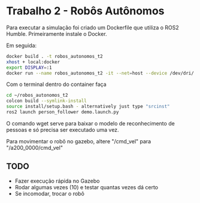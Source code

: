 # Trabalho 2 - Robôs Autônomos

Para executar a simulação foi criado um Dockerfile que utiliza o ROS2 Humble. Primeiramente instale o Docker.

Em seguida:
```bash
docker build . -t robos_autonomos_t2
xhost + local:docker
export DISPLAY=:1
docker run --name robos_autonomos_t2 -it --net=host --device /dev/dri/ -e DISPLAY=$DISPLAY -v $HOME/.Xauthority:/root/.Xauthority:ro -v .:/root/robos_autonomos_t2 robos_autonomos_t2
```

Com o terminal dentro do container faça
```bash
cd ~/robos_autonomos_t2
colcon build --symlink-install
source install/setup.bash - alternatively just type "srcinst"
ros2 launch person_follower demo.launch.py
```

O comando wget serve para baixar o modelo de reconhecimento de pessoas e só precisa ser executado uma vez.

Para movimentar o robô no gazebo, altere "/cmd_vel" para "/a200_0000/cmd_vel"

## TODO
- Fazer execução rápida no Gazebo
- Rodar algumas vezes (10) e testar quantas vezes dá certo
- Se incomodar, trocar o robô
